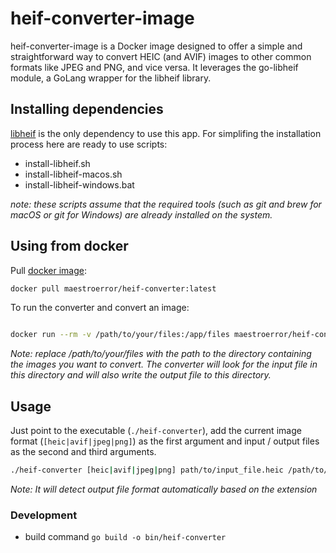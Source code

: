 # heif-converter-image
heif-converter-image is a Docker image designed to offer a simple and straightforward way to convert HEIC (and AVIF) images to other common formats like JPEG and PNG, and vice versa. It leverages the go-libheif module, a GoLang wrapper for the libheif library.

## Installing dependencies
[libheif](https://github.com/strukturag/libheif) is the only dependency to use this app. For simplifing the installation process here are ready to use scripts:
- install-libheif.sh
- install-libheif-macos.sh
- install-libheif-windows.bat
           
*note: these scripts assume that the required tools (such as git and brew for macOS or git for Windows) are already installed on the system.*

## Using from docker
Pull [docker image](https://hub.docker.com/r/maestroerror/heif-converter):
```bash
docker pull maestroerror/heif-converter:latest
```
To run the converter and convert an image:

```bash

docker run --rm -v /path/to/your/files:/app/files maestroerror/heif-converter [heic|avif|jpeg|png] /app/files/input_file /app/files/output_file
```

*Note: replace /path/to/your/files with the path to the directory containing the images you want to convert. The converter will look for the input file in this directory and will also write the output file to this directory.*

## Usage
Just point to the executable (`./heif-converter`), add the current image format (`[heic|avif|jpeg|png]`) as the first argument and input / output files as the second and third arguments.
```bash
./heif-converter [heic|avif|jpeg|png] path/to/input_file.heic /path/to/output_file.png
```
*Note: It will detect output file format automatically based on the extension*

### Development
- build command `go build -o bin/heif-converter`

